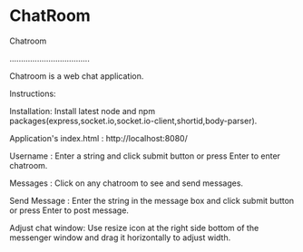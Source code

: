 # ChatRoom

Chatroom

...................................

Chatroom is a web  chat application.

Instructions:

Installation: Install latest node and npm packages(express,socket.io,socket.io-client,shortid,body-parser).

Application's index.html : http://localhost:8080/

Username : Enter a string and click submit button or press Enter to enter chatroom.

Messages : Click on  any chatroom to see and send messages.

Send Message : Enter the string in the message box and click submit button or press Enter to post message.

Adjust chat window: Use resize icon at the right side bottom of the  messenger window and drag it horizontally to adjust width.
